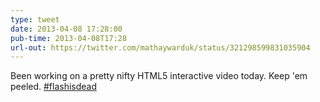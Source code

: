 ```yaml
---
type: tweet
date: 2013-04-08 17:28:00
pub-time: 2013-04-08T17:28
url-out: https://twitter.com/mathaywarduk/status/321298599831035904
---
```


Been working on a pretty nifty HTML5 interactive video today. Keep 'em peeled. [#flashisdead](https://twitter.com/search?q=%23flashisdead&amp;src=hash)